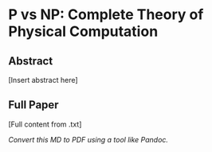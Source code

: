 # P vs NP: Complete Theory of Physical Computation

## Abstract
[Insert abstract here]

## Full Paper
[Full content from .txt]

*Convert this MD to PDF using a tool like Pandoc.* 